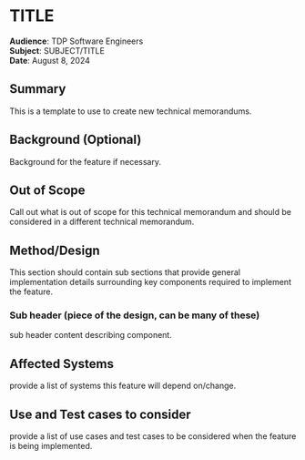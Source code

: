 # TITLE

**Audience**: TDP Software Engineers <br>
**Subject**:  SUBJECT/TITLE <br>
**Date**:     August 8, 2024 <br>

## Summary
This is a template to use to create new technical memorandums.

## Background (Optional)
Background for the feature if necessary.

## Out of Scope
Call out what is out of scope for this technical memorandum and should be considered in a different technical memorandum.

## Method/Design
This section should contain sub sections that provide general implementation details surrounding key components required to implement the feature.

### Sub header (piece of the design, can be many of these)
sub header content describing component.

## Affected Systems
provide a list of systems this feature will depend on/change.

## Use and Test cases to consider
provide a list of use cases and test cases to be considered when the feature is being implemented.
